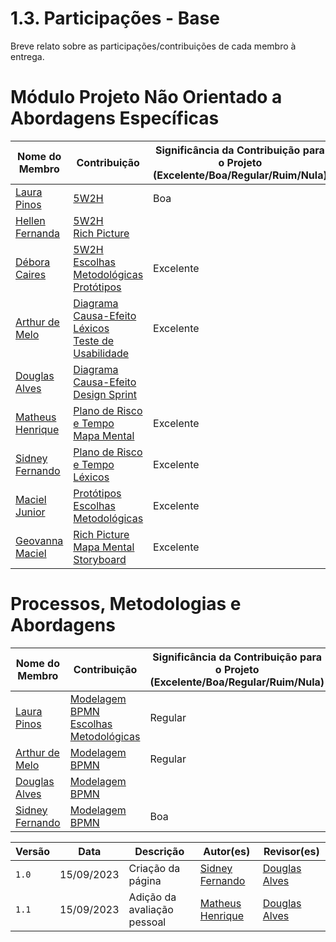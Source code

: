 # 1.3. Participações - Base

Breve relato sobre as participações/contribuições de cada membro à entrega.

# Módulo Projeto Não Orientado a Abordagens Específicas

| Nome do Membro                                      | Contribuição                                                                                                                                                                                                                                    | Significância da Contribuição para o Projeto (Excelente/Boa/Regular/Ruim/Nula) |
| --------------------------------------------------- | ----------------------------------------------------------------------------------------------------------------------------------------------------------------------------------------------------------------------------------------------- | ------------------------------------------------------------------------------ |
| [Laura Pinos](https://github.com/laurapinos)        | [5W2H](1.1.2.5W2H.md)                                                                                                                                                                                                                           | Boa                                                                            |
| [Hellen Fernanda](https://github.com/Hellen159)     | [5W2H](1.1.2.5W2H.md) <br> [Rich Picture](https://unbarqdsw2023-2.github.io/2023.2_G7_ProjetoMagazineLuiza/#/Base/1.4.RichPicture)                                                                                                              |                                                                                |
| [Débora Caires](https://github.com/deboracaires)    | [5W2H](1.1.2.5W2H.md) <br> [Escolhas Metodológicas]() <br> [Protótipos]()                                                                                                                                                                       | Excelente                                                                      |
| [Arthur de Melo](https://github.com/arthurmlv)      | [Diagrama Causa-Efeito](1.1.3.causa-efeito.md) <br> [Léxicos](lexicos.md) <br> [Teste de Usabilidade](testes.md)                 |     Excelente                                                                           |
| [Douglas Alves](https://github.com/dougAlvs)        | [Diagrama Causa-Efeito](1.1.3.causa-efeito.md) <br> [Design Sprint]()                                                                                                                                                                           |                                                                                |
| [Matheus Henrique](https://github.com/mathonaut)    | [Plano de Risco e Tempo](1.1.6.plano-risco-tempo.md) <br> [Mapa Mental](https://unbarqdsw2023-2.github.io/2023.2_G7_ProjetoMagazineLuiza/#/Base/1.3.MapaMental)                                                                                 | Excelente                                                                      |
| [Sidney Fernando](https://github.com/nando3d3)      | [Plano de Risco e Tempo](1.1.6.plano-risco-tempo.md) <br> [Léxicos](lexicos.md)                                                                                                                                                                 | Excelente                                                                      |
| [Maciel Junior](https://github.com/macieljuniormax) | [Protótipos](https://unbarqdsw2023-2.github.io/2023.2_G7_ProjetoMagazineLuiza/#/Base/1.5.Prototipos) <br> [Escolhas Metodológicas](https://unbarqdsw2023-2.github.io/2023.2_G7_ProjetoMagazineLuiza/#/Base/1.2.ProcessosMetodologiasAbordagens) | Excelente                                                                      |
| [Geovanna Maciel](https://github.com/manuziny)      | [Rich Picture](https://unbarqdsw2023-2.github.io/2023.2_G7_ProjetoMagazineLuiza/#/Base/1.4.RichPicture) <br> [Mapa Mental](https://unbarqdsw2023-2.github.io/2023.2_G7_ProjetoMagazineLuiza/#/Base/1.3.MapaMental) <br> [Storyboard]()          | Excelente                                                                      |

# Processos, Metodologias e Abordagens

| Nome do Membro                                 | Contribuição                                             | Significância da Contribuição para o Projeto (Excelente/Boa/Regular/Ruim/Nula) |
| ---------------------------------------------- | -------------------------------------------------------- | ------------------------------------------------------------------------------ |
| [Laura Pinos](https://github.com/laurapinos)   | [Modelagem BPMN]() <br> [Escolhas Metodológicas]()       | Regular                                                                        |
| [Arthur de Melo](https://github.com/arthurmlv) | [Modelagem BPMN](1.2.ProcessosMetodologiasAbordagens.md) | Regular                                                                        |
| [Douglas Alves](https://github.com/dougAlvs)   | [Modelagem BPMN]()                                       |                                                                                |
| [Sidney Fernando](https://github.com/nando3d3) | [Modelagem BPMN]()                                       | Boa                                                                            |

| Versão | Data       | Descrição                   | Autor(es)                                        | Revisor(es)                                  |
| ------ | ---------- | --------------------------- | ------------------------------------------------ | -------------------------------------------- |
| `1.0`  | 15/09/2023 | Criação da página           | [Sidney Fernando](https://github.com/nando3d3)   | [Douglas Alves](https://github.com/dougalvs) |
| `1.1`  | 15/09/2023 | Adição da avaliação pessoal | [Matheus Henrique](https://github.com/mathonaut) | [Douglas Alves](https://github.com/dougalvs) |
